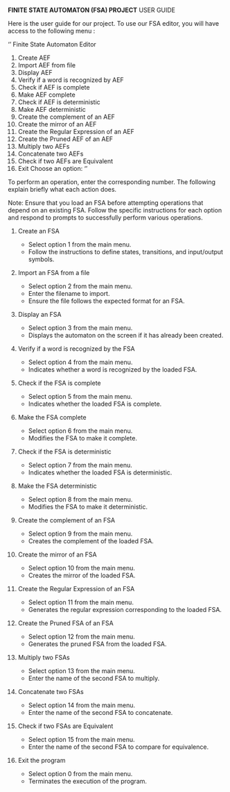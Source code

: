 <b>FINITE STATE AUTOMATON (FSA) PROJECT</b>
USER GUIDE



Here is the user guide for our project. To use our FSA editor, you will have access to the following menu :

‘’
Finite State Automaton Editor
1. Create AEF
2. Import AEF from file
3. Display AEF
4. Verify if a word is recognized by AEF
5. Check if AEF is complete
6. Make AEF complete
7. Check if AEF is deterministic
8. Make AEF deterministic
9. Create the complement of an AEF
10. Create the mirror of an AEF
11. Create the Regular Expression of an AEF
12. Create the Pruned AEF of an AEF
13. Multiply two AEFs
14. Concatenate two AEFs
15. Check if two AEFs are Equivalent
0. Exit
Choose an option:
‘’

To perform an operation, enter the corresponding number. The following explain briefly what each action does.

Note: Ensure that you load an FSA before attempting operations that depend on an existing FSA. Follow the specific instructions for each option and respond to prompts to successfully perform various operations.

1. Create an FSA
   - Select option 1 from the main menu.
   - Follow the instructions to define states, transitions, and input/output symbols.

2. Import an FSA from a file
   - Select option 2 from the main menu.
   - Enter the filename to import.
   - Ensure the file follows the expected format for an FSA.

3. Display an FSA
   - Select option 3 from the main menu.
   - Displays the automaton on the screen if it has already been created.

4. Verify if a word is recognized by the FSA
   - Select option 4 from the main menu.
   - Indicates whether a word is recognized by the loaded FSA.

5. Check if the FSA is complete
   - Select option 5 from the main menu.
   - Indicates whether the loaded FSA is complete.

6. Make the FSA complete
   - Select option 6 from the main menu.
   - Modifies the FSA to make it complete.

7. Check if the FSA is deterministic
   - Select option 7 from the main menu.
   - Indicates whether the loaded FSA is deterministic.

8. Make the FSA deterministic
   - Select option 8 from the main menu.
   - Modifies the FSA to make it deterministic.

9. Create the complement of an FSA
   - Select option 9 from the main menu.
   - Creates the complement of the loaded FSA.

10. Create the mirror of an FSA
    - Select option 10 from the main menu.
    - Creates the mirror of the loaded FSA.

11. Create the Regular Expression of an FSA
    - Select option 11 from the main menu.
    - Generates the regular expression corresponding to the loaded FSA.

12. Create the Pruned FSA of an FSA
    - Select option 12 from the main menu.
    - Generates the pruned FSA from the loaded FSA.

13. Multiply two FSAs
    - Select option 13 from the main menu.
    - Enter the name of the second FSA to multiply.

14. Concatenate two FSAs
    - Select option 14 from the main menu.
    - Enter the name of the second FSA to concatenate.

15. Check if two FSAs are Equivalent
    - Select option 15 from the main menu.
    - Enter the name of the second FSA to compare for equivalence.

0. Exit the program
   - Select option 0 from the main menu.
   - Terminates the execution of the program.



